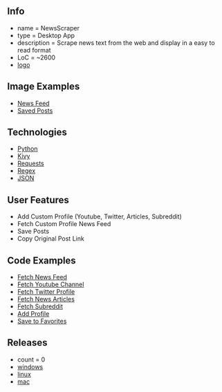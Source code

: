 ## Info
- name = NewsScraper
- type = Desktop App
- description = Scrape news text from the web and display in a easy to read format
- LoC = ~2600
- [logo]()

## Image Examples
- [News Feed](https://github.com/Sinc0/PythonScraperNews/blob/master/imageProfileNewsFeed.png)
- [Saved Posts](https://github.com/Sinc0/PythonScraperNews/blob/master/imageSavedPosts.png)

## Technologies
- [Python](https://www.python.org/)
- [Kivy](https://kivy.org/)
- [Requests](https://pypi.org/project/requests/)
- [Regex](https://docs.python.org/3/library/re.html)
- [JSON](https://www.json.org/json-en.html)

## User Features
- Add Custom Profile (Youtube, Twitter, Articles, Subreddit)
- Fetch Custom Profile News Feed
- Save Posts
- Copy Original Post Link

## Code Examples
- [Fetch News Feed](https://github.com/Sinc0/PythonScraperNews/blob/master/NewsFeedScreen.py#L30-L86)
- [Fetch Youtube Channel](https://github.com/Sinc0/PythonScraperNews/blob/master/NewsFeedScreen.py#L174-L277)
- [Fetch Twitter Profile](https://github.com/Sinc0/PythonScraperNews/blob/master/NewsFeedScreen.py#L280-L405)
- [Fetch News Articles](https://github.com/Sinc0/PythonScraperNews/blob/master/NewsFeedScreen.py#L30-L86)
- [Fetch Subreddit](https://github.com/Sinc0/PythonScraperNews/blob/master/NewsFeedScreen.py#L408-L507)
- [Add Profile](https://github.com/Sinc0/PythonScraperNews/blob/master/StandaloneFunctions.py#L684-L734)
- [Save to Favorites](https://github.com/Sinc0/PythonScraperNews/blob/master/NewsFeedScreen.py#L634-L743)

## Releases
- count = 0
- [windows]()
- [linux]()
- [mac]()
